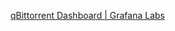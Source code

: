 [qBittorrent Dashboard | Grafana Labs](https://grafana.com/grafana/dashboards/15116-qbittorrent-dashboard/)
